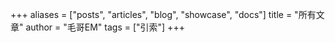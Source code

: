 +++
aliases = ["posts", "articles", "blog", "showcase", "docs"]
title = "所有文章"
author = "毛哥EM"
tags = ["引索"]
+++
